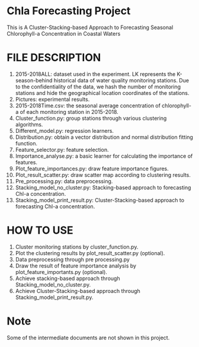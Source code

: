 # Chla Forecasting Project
This is A Cluster-Stacking-based Approach to Forecasting Seasonal Chlorophyll-a Concentration in Coastal Waters

# FILE DESCRIPTION
1.	2015-2018ALL: dataset used in the experiment. LK represents the K-season-behind historical data of water quality monitoring stations. Due to the confidentiality of the data, we hash the number of monitoring stations and hide the geographical location coordinates of the stations.
2.	Pictures: experimental results. 
3.	2015-2018Time.csv: the seasonal average concentration of chlorophyll-a of each monitoring station in 2015-2018.
4.	Cluster_function.py: group stations through various clustering algorithms.
5.	Different_model.py: regression learners.
6.	Distribution.py: obtain a vector distribution and normal distribution fitting function.
7.	Feature_selector.py: feature selection.
8.	Importance_analyse.py: a basic learner for calculating the importance of features.
9.	Plot_feature_importances.py: draw feature importance figures.
10.	Plot_result_scatter.py: draw scatter map according to clustering results.
11.	Pre_processing.py: data preprocessing.
12.	Stacking_model_no_cluster.py: Stacking-based approach to forecasting Chl-a concentration.
13.	Stacking_model_print_result.py: Cluster-Stacking-based approach to forecasting Chl-a concentration.

# HOW TO USE
1.	Cluster monitoring stations by cluster_function.py. 
2.	Plot the clustering results by plot_result_scatter.py (optional).
3.	Data preprocessing through pre processing.py
4.	Draw the result of feature importance analysis by plot_feature_importants.py (optional).
5.	Achieve stacking-based approach through Stacking_model_no_cluster.py.
6.	Achieve Cluster-Stacking-based approach through Stacking_model_print_result.py.

# Note
Some of the intermediate documents are not shown in this project.
